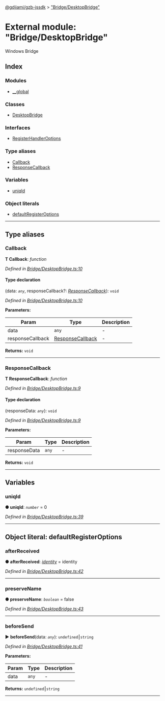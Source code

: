 [@gdjiami/gzb-jssdk](../README.md) > ["Bridge/DesktopBridge"](../modules/_bridge_desktopbridge_.md)



# External module: "Bridge/DesktopBridge"


Windows Bridge

## Index

### Modules

* [__global](_bridge_desktopbridge_.__global.md)


### Classes

* [DesktopBridge](../classes/_bridge_desktopbridge_.desktopbridge.md)


### Interfaces

* [RegisterHandlerOptions](../interfaces/_bridge_desktopbridge_.registerhandleroptions.md)


### Type aliases

* [Callback](_bridge_desktopbridge_.md#callback)
* [ResponseCallback](_bridge_desktopbridge_.md#responsecallback)


### Variables

* [uniqId](_bridge_desktopbridge_.md#uniqid)


### Object literals

* [defaultRegisterOptions](_bridge_desktopbridge_.md#defaultregisteroptions)



---
## Type aliases
<a id="callback"></a>

###  Callback

**Τ Callback**:  *function* 

*Defined in [Bridge/DesktopBridge.ts:10](https://github.com/jmopen/gzb-jssdk/blob/c7f8f52/src/Bridge/DesktopBridge.ts#L10)*


#### Type declaration
(data: *`any`*, responseCallback?: *[ResponseCallback](_bridge_desktopbridge_.md#responsecallback)*): `void`


*Defined in [Bridge/DesktopBridge.ts:10](https://github.com/jmopen/gzb-jssdk/blob/c7f8f52/src/Bridge/DesktopBridge.ts#L10)*



**Parameters:**

| Param | Type | Description |
| ------ | ------ | ------ |
| data | `any`   |  - |
| responseCallback | [ResponseCallback](_bridge_desktopbridge_.md#responsecallback)   |  - |





**Returns:** `void`






___

<a id="responsecallback"></a>

###  ResponseCallback

**Τ ResponseCallback**:  *function* 

*Defined in [Bridge/DesktopBridge.ts:9](https://github.com/jmopen/gzb-jssdk/blob/c7f8f52/src/Bridge/DesktopBridge.ts#L9)*


#### Type declaration
(responseData: *`any`*): `void`


*Defined in [Bridge/DesktopBridge.ts:9](https://github.com/jmopen/gzb-jssdk/blob/c7f8f52/src/Bridge/DesktopBridge.ts#L9)*



**Parameters:**

| Param | Type | Description |
| ------ | ------ | ------ |
| responseData | `any`   |  - |





**Returns:** `void`






___


## Variables
<a id="uniqid"></a>

###  uniqId

**●  uniqId**:  *`number`*  = 0

*Defined in [Bridge/DesktopBridge.ts:39](https://github.com/jmopen/gzb-jssdk/blob/c7f8f52/src/Bridge/DesktopBridge.ts#L39)*





___


<a id="defaultregisteroptions"></a>

## Object literal: defaultRegisterOptions


<a id="defaultregisteroptions.afterreceived"></a>

###  afterReceived

**●  afterReceived**:  *[identity](_utils_.md#identity)*  =  identity

*Defined in [Bridge/DesktopBridge.ts:42](https://github.com/jmopen/gzb-jssdk/blob/c7f8f52/src/Bridge/DesktopBridge.ts#L42)*





___
<a id="defaultregisteroptions.preservename"></a>

###  preserveName

**●  preserveName**:  *`boolean`*  = false

*Defined in [Bridge/DesktopBridge.ts:43](https://github.com/jmopen/gzb-jssdk/blob/c7f8f52/src/Bridge/DesktopBridge.ts#L43)*





___
<a id="defaultregisteroptions.beforesend"></a>

###  beforeSend

► **beforeSend**(data: *`any`*): `undefined`⎮`string`




*Defined in [Bridge/DesktopBridge.ts:41](https://github.com/jmopen/gzb-jssdk/blob/c7f8f52/src/Bridge/DesktopBridge.ts#L41)*



**Parameters:**

| Param | Type | Description |
| ------ | ------ | ------ |
| data | `any`   |  - |





**Returns:** `undefined`⎮`string`





___


